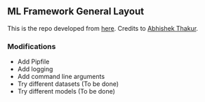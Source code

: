 ## ML Framework General Layout

This is the repo developed from [here](https://github.com/abhishekkrthakur/e01). Credits to [Abhishek Thakur](https://www.linkedin.com/in/abhisvnit/).

### Modifications
- Add Pipfile
- Add logging
- Add command line arguments
- Try different datasets (To be done)
- Try different models (To be done)
